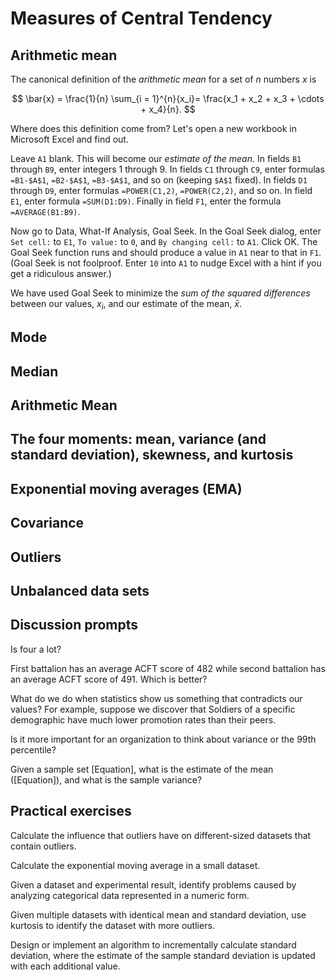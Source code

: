 # Measures of Central Tendency

## Arithmetic mean

The canonical definition of the *arithmetic mean* for a set of $n$ numbers $x$ is

$$
\bar{x} = 
\frac{1}{n} \sum_{i = 1}^{n}{x_i}= 
\frac{x_1 + x_2 + x_3 + \cdots + x_4}{n}.
$$

Where does this definition come from?
Let's open a new workbook in Microsoft Excel and find out.

Leave `A1` blank.
This will become our *estimate of the mean*.
In fields `B1` through `B9`, enter integers 1 through 9.
In fields `C1` through `C9`, enter formulas `=B1-$A$1`, `=B2-$A$1`, `=B3-$A$1`, and so on (keeping `$A$1` fixed).
In fields `D1` through `D9`, enter formulas `=POWER(C1,2)`, `=POWER(C2,2)`, and so on.
In field `E1`, enter formula `=SUM(D1:D9)`.
Finally in field `F1`, enter the formula `=AVERAGE(B1:B9)`.

Now go to Data, What-If Analysis, Goal Seek.
In the Goal Seek dialog, enter `Set cell:` to `E1`, `To value:` to `0`, and `By changing cell:` to `A1`.
Click OK.
The Goal Seek function runs and should produce a value in `A1` near to that in `F1`.
(Goal Seek is not foolproof.
Enter `10` into `A1` to nudge Excel with a hint if you get a ridiculous answer.)

We have used Goal Seek to minimize the *sum of the squared differences* between our values, $x_i$, and our estimate of the mean, $\bar{x}$.

## Mode 

## Median 

## Arithmetic Mean 

## The four moments: mean, variance (and standard deviation), skewness, and kurtosis 

## Exponential moving averages (EMA) 

## Covariance 

## Outliers 

## Unbalanced data sets 

## Discussion prompts

Is four a lot? 

First battalion has an average ACFT score of 482 while second battalion has an average ACFT score of 491. Which is better? 

What do we do when statistics show us something that contradicts our values? For example, suppose we discover that Soldiers of a specific demographic have much lower promotion rates than their peers. 

Is it more important for an organization to think about variance or the 99th percentile? 

Given a sample set [Equation], what is the estimate of the mean ([Equation]), and what is the sample variance? 


## Practical exercises

Calculate the influence that outliers have on different-sized datasets that contain outliers. 

Calculate the exponential moving average in a small dataset. 

Given a dataset and experimental result, identify problems caused by analyzing categorical data represented in a numeric form. 

Given multiple datasets with identical mean and standard deviation, use kurtosis to identify the dataset with more outliers. 

Design or implement an algorithm to incrementally calculate standard deviation, where the estimate of the sample standard deviation is updated with each additional value. 

